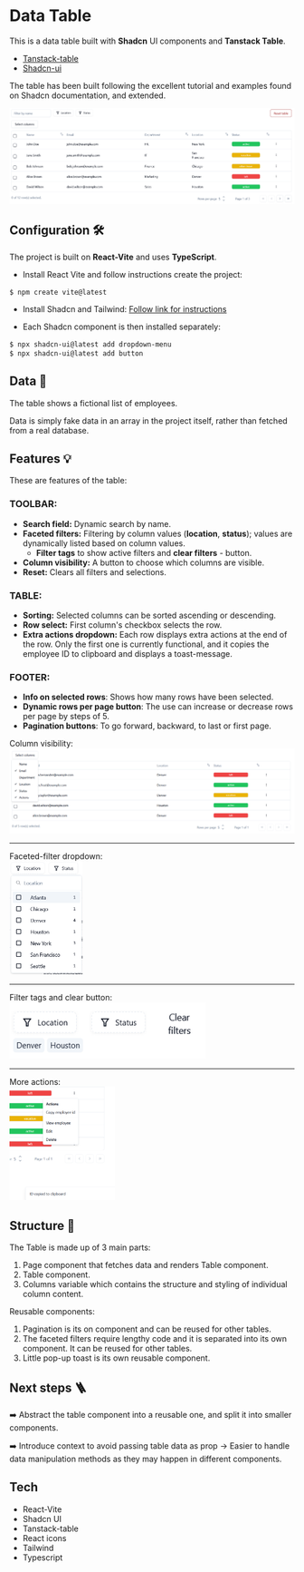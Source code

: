 # Data Table 

This is a data table built with **Shadcn** UI components and **Tanstack Table**.

- [Tanstack-table](https://tanstack.com/table/v8)
- [Shadcn-ui](https://ui.shadcn.com/docs) 

The table has been built following the excellent tutorial and examples found on Shadcn documentation, and extended.

![screenshot](./src/assets/screenshot-table.png)

## Configuration 🛠️

The project is built on **React-Vite** and uses **TypeScript**.

- Install React Vite and follow instructions create the project:
```
$ npm create vite@latest
```

- Install Shadcn and Tailwind: [Follow link for instructions](https://ui.shadcn.com/docs/installation/vite)

- Each Shadcn component is then installed separately:
```
$ npx shadcn-ui@latest add dropdown-menu
$ npx shadcn-ui@latest add button
```
## Data 📜

The table shows a fictional list of employees.

Data is simply fake data in an array in the project itself, rather than fetched from a real database.

## Features 💡

These are features of the table:

### TOOLBAR:

- **Search field:** Dynamic search by name.
- **Faceted filters:** Filtering by column values (**location**, **status**); values are dynamically listed based on column values.
   - **Filter tags** to show active filters and **clear filters** - button.
- **Column visibility:** A button to choose which columns are visible.
- **Reset:** Clears all filters and selections.
 
### TABLE:

- **Sorting:** Selected columns can be sorted ascending or descending.
- **Row select:** First column's checkbox selects the row.
- **Extra actions dropdown:** Each row displays extra actions at the end of the row. Only the first one is currently functional, and it copies the employee ID to clipboard and displays a toast-message.

### FOOTER:

- **Info on selected rows**: Shows how many rows have been selected.
- **Dynamic rows per page button**: The use can increase or decrease rows per page by steps of 5.
- **Pagination buttons**: To go forward, backward, to last or first page.


Column visibility:
![screenshot](./src/assets/column-filter.png)
***
Faceted-filter dropdown:  
<img src="./src/assets/value-filter.png"  height="200">
***
Filter tags and clear button:  
<img src="./src/assets/value-filter-tags.png"  height="100">
***
More actions:  
<img src="./src/assets/actions.png"  height="200">


## Structure 🧬

The Table is made up of 3 main parts: 

1. Page component that fetches data and renders Table component.
2. Table component.
3. Columns variable which contains the structure and styling of individual column content. 

Reusable components:

1. Pagination is its on component and can be reused for other tables.
2. The faceted filters require lengthy code and it is separated into its own component. It can be reused for other tables.
3. Little pop-up toast is its own reusable component.

## Next steps 🪜

➡️ Abstract the table component into a reusable one, and split it into smaller components.

➡️ Introduce context to avoid passing table data as prop -> Easier to handle data manipulation methods as they may happen in different components. 

## Tech

- React-Vite
- Shadcn UI
- Tanstack-table
- React icons
- Tailwind
- Typescript



